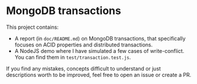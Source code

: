 # MongoDB transactions

This project contains:

- A report (in `doc/README.md`) on MongoDB transactions, that specifically focuses on ACID properties and distributed transactions.
- A NodeJS demo where I have simulated a few cases of write-conflict. You can find them in `test/transaction.test.js`.

If you find any mistakes, concepts difficult to understand or just descriptions worth to be improved, feel free to open an issue or create a PR.
